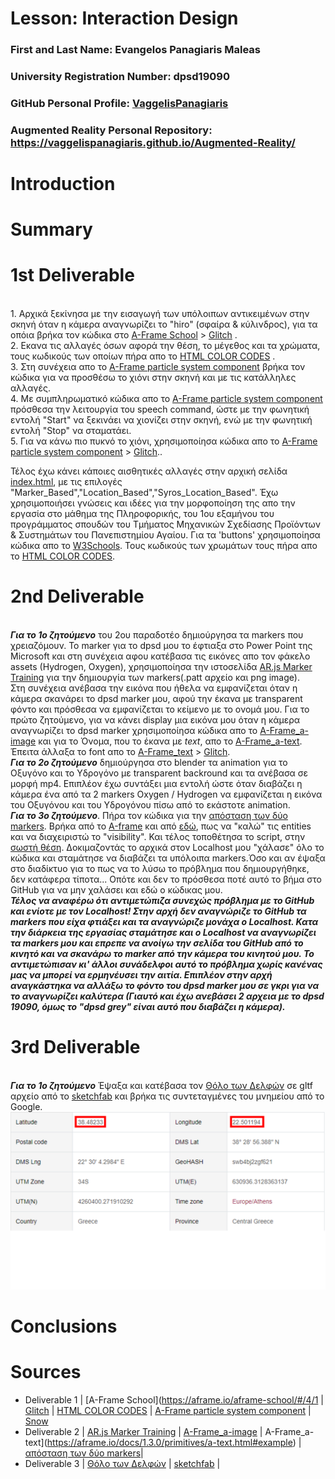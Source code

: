 # Lesson: Interaction Design

### First and Last Name: Evangelos Panagiaris Maleas
### University Registration Number: dpsd19090
### GitHub Personal Profile: [VaggelisPanagiaris](https://github.com/VaggelisPanagiaris)
### Augmented Reality Personal Repository: https://vaggelispanagiaris.github.io/Augmented-Reality/

# Introduction

# Summary


# 1st Deliverable
<br />1. Αρχικά ξεκίνησα με την εισαγωγή των υπόλοιπων αντικειμένων στην σκηνή όταν η κάμερα αναγνωρίζει το "hiro" (σφαίρα & κύλινδρος), για τα οπόια βρήκα τον κώδικα στο [A-Frame School](https://aframe.io/aframe-school/#/4/1) > [Glitch](https://glitch.com/~aframe-school-position) .
<br /> 2. Εκανα τις αλλαγές όσων αφορά την θέση, το μέγεθος και τα χρώματα, τους κωδικούς των οποίων πήρα απο το [HTML COLOR CODES](https://htmlcolorcodes.com/) . 
<br />3. Στη συνέχεια απο το [A-Frame particle system component](https://www.npmjs.com/package/aframe-particle-system-component) βρήκα τον κώδικα για να προσθέσω το χιόνι στην σκηνή και με τις κατάλληλες αλλαγές.
<br />4. Με συμπληρωματικό κώδικα απο το [A-Frame particle system component](https://www.npmjs.com/package/aframe-speech-command-component) πρόσθεσα την λειτουργία του speech command, ώστε με την φωνητική εντολή "Start" να ξεκινάει να χιονίζει στην σκηνή, ενώ με την φωνητική εντολή "Stop" να σταματάει.
<br />5. Για να κάνω πιο πυκνό το χιόνι, χρησιμοποίησα κώδικα απο το [A-Frame particle system component](https://aframe.io/aframe-school/#/8) > [Glitch](https://glitch.com/~aframe-school-registry)..

Τέλος έχω κάνει κάποιες αισθητικές αλλαγές στην αρχική σελίδα [index.html](https://vaggelispanagiaris.github.io/Augmented-Reality/), με τις επιλογές "Marker_Based","Location_Based","Syros_Location_Based". Έχω χρησιμοποιήσει γνώσεις και ιδέες για την μορφοποίηση της απο την εργασία στο μάθημα της Πληροφορικής, του 1ου εξαμήνου του προγράμματος σπουδών του Τμήματος Μηχανικών Σχεδίασης Προϊόντων & Συστημάτων του Πανεπιστημίου Αγαίου. Για τα 'buttons' χρησιμοποίησα κώδικα απο το [W3Schools](https://www.w3schools.com/howto/howto_css_animate_buttons.asp). Τους κωδικούς των χρωμάτων τους πήρα απο το [HTML COLOR CODES](https://htmlcolorcodes.com/). 

# 2nd Deliverable
<br /> ***Για το 1ο ζητούμενο*** του 2ου παραδοτέο δημιούργησα τα markers που χρειαζόμουν. Το marker για το dpsd μου το έφτιαξα στο Power Point της Microsoft και στη συνέχεια αφου κατέβασα τις εικόνες απο τον φάκελο assets (Hydrogen, Oxygen), χρησιμοποίησα την ιστοσελίδα [AR.js Marker Training](https://jeromeetienne.github.io/AR.js/three.js/examples/marker-training/examples/generator.html) για την δημιουργία των markers(.patt αρχείο και png image).
<br />Στη συνέχεια ανέβασα την εικόνα που ήθελα να εμφανίζεται όταν η κάμερα σκανάρει το dpsd marker μου, αφού την έκανα με transparent φόντο και πρόσθεσα να εμφανίζεται το κείμενο με το ονομά μου. Για το πρώτο ζητούμενο, για να κάνει display μια εικόνα μου όταν η κάμερα αναγνωρίζει το dpsd marker χρησιμοποίησα κώδικα απο το [A-Frame_a-image](https://aframe.io/docs/1.3.0/primitives/a-image.html#example) και για το Όνομα, που το έκανα με *text*, απο το [A-Frame_a-text](https://aframe.io/docs/1.3.0/primitives/a-text.html#example). Έπειτα άλλαξα το font απο το [A-Frame_text](https://aframe.io/docs/1.3.0/components/text.html#fonts2_dejavu) > [Glitch](https://glitch.com/~aframe-text-fonts-demo). 
<br /> ***Για το 2ο ζητούμενο*** δημιούργησα στο blender τα animation για το Οξυγόνο και το Υδρογόνο με transparent backround και τα ανέβασα σε μορφή mp4. Επιπλέον έχω συντάξει μια εντολή ώστε όταν διαβάζει η κάμερα ένα από τα 2 markers Oxygen / Hydrogen να εμφανίζεται η εικόνα του Οξυγόνου και του Υδρογόνου πίσω από το εκάστοτε animation.
<br />***Για το 3ο ζητούμενο***. Πήρα τον κώδικα για την [απόσταση των δύο markers](https://stackoverflow.com/questions/61239107/how-to-get-marker-position-x-y-ar-js). Βρήκα από το [Α-frame](https://aframe.io/docs/1.3.0/core/entity.html#properties) και από [εδώ](https://stackoverflow.com/questions/67578125/a-frame-show-gltf-model-if-variable-has-a-certain-value), πως να "καλώ" τις entities και να διαχειριστώ το "visibility". Και τέλος τοποθέτησα το script, στην [σωστή θέση](https://aframe.io/docs/0.8.0/introduction/writing-a-component.html). Δοκιμαζοντάς το αρχικά στον Localhost μου "χάλασε" όλο το κώδικα και σταμάτησε να διαβάζει τα υπόλοιπα markers.Όσο και αν έψαξα στο διαδίκτυο για το πως να το λύσω το πρόβλημα που δημιουργήθηκε, δεν κατάφερα τίποτα... Οπότε και δεν το πρόσθεσα ποτέ αυτό το βήμα στο GitHub για να μην χαλάσει και εδώ ο κώδικας μου.
<br />***Τέλος να αναφέρω ότι αντιμετώπιζα συνεχώς πρόβλημα με το GitHub και ενίοτε με τον Localhost! Στην αρχή δεν αναγνώριζε το GitHub τα markers που είχα φτιάξει και τα αναγνώριζε μονάχα ο Localhost. Κατα την διάρκεια της εργασίας σταμάτησε και ο Localhost να αναγνωρίζει τα markers μου και επρεπε να ανοίγω την σελίδα του GitHub από το κινητό και να σκανάρω το marker από την κάμερα του κινητού μου. Το αντιμετώπισαν κι' άλλοι συνάδελφοι αυτό το πρόβλημα χωρίς κανένας μας να μπορεί να ερμηνέυσει την αιτία. Επιπλέον στην αρχή αναγκάστηκα να αλλάξω το φόντο του dpsd marker μου σε γκρι για να το αναγνωρίζει καλύτερα (Γιαυτό και έχω ανεβάσει 2 αρχεια με το dpsd 19090, όμως το "dpsd grey" είναι αυτό που διαβάζει η κάμερα).***
# 3rd Deliverable 
<br /> ***Για το 1ο ζητούμενο*** Έψαξα και κατέβασα τον [Θόλο των Δελφών](https://el.wikipedia.org/wiki/%CE%98%CF%8C%CE%BB%CE%BF%CF%82_%CF%84%CF%89%CE%BD_%CE%94%CE%B5%CE%BB%CF%86%CF%8E%CE%BD) σε gltf αρχείο από το [sketchfab](https://sketchfab.com/search?q=tholos+delphi&type=models) και βρήκα τις συντεταγμένες του μνημείου από το Google.
![screenshot003](image003.png)

# Conclusions


# Sources
- Deliverable 1 | [A-Frame School](https://aframe.io/aframe-school/#/4/1 | [Glitch](https://glitch.com/~aframe-school-position) | [HTML COLOR CODES](https://htmlcolorcodes.com/) | [A-Frame particle system component](https://www.npmjs.com/package/aframe-particle-system-component) | [Snow](https://glitch.com/~aframe-school-registry) 
- Deliverable 2 | [AR.js Marker Training](https://jeromeetienne.github.io/AR.js/three.js/examples/marker-training/examples/generator.html) | [A-Frame_a-image](https://aframe.io/docs/1.3.0/primitives/a-image.html#example) | A-Frame_a-text](https://aframe.io/docs/1.3.0/primitives/a-text.html#example) | [απόσταση των δύο markers](https://stackoverflow.com/questions/61239107/how-to-get-marker-position-x-y-ar-js)| 
- Deliverable 3 | [Θόλο των Δελφών](https://el.wikipedia.org/wiki/%CE%98%CF%8C%CE%BB%CE%BF%CF%82_%CF%84%CF%89%CE%BD_%CE%94%CE%B5%CE%BB%CF%86%CF%8E%CE%BD) | [sketchfab](https://sketchfab.com/search?q=tholos+delphi&type=models) |  
